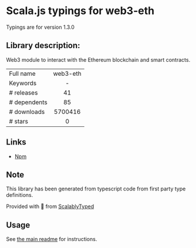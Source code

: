 
# Scala.js typings for web3-eth

Typings are for version 1.3.0

## Library description:
Web3 module to interact with the Ethereum blockchain and smart contracts.

|                    |                 |
| ------------------ | :-------------: |
| Full name          | web3-eth |
| Keywords           | - |
| # releases         | 41 |
| # dependents       | 85 |
| # downloads        | 5700416 |
| # stars            | 0 |

## Links
- [Npm](https://www.npmjs.com/package/web3-eth)
    


## Note
This library has been generated from typescript code from first party type definitions.

Provided with :purple_heart: from [ScalablyTyped](https://github.com/oyvindberg/ScalablyTyped)

## Usage
See [the main readme](../../readme.md) for instructions.


